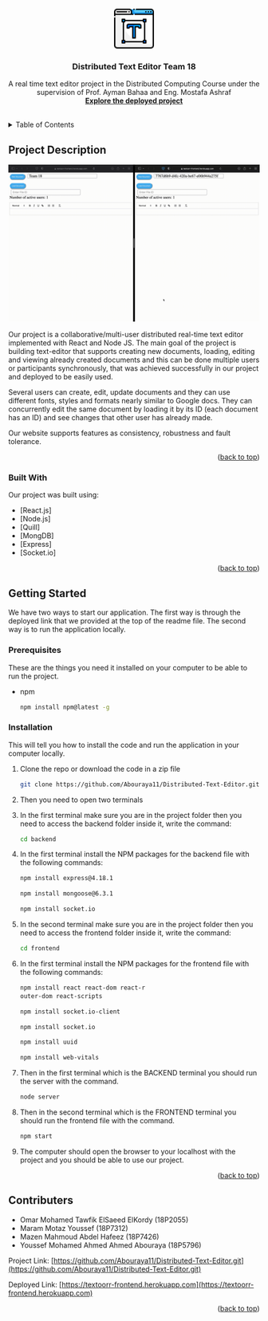 <div id="top"></div>



<!-- PROJECT LOGO -->
<br />
<div align="center">
  <a href="https://github.com/Abouraya11/Distributed-Text-Editor.git">
    <img src="./images/text-editor.png" alt="Logo" width="80" height="80">
  </a>

  <h3 align="center">Distributed Text Editor Team 18</h3>

  <p align="center">
    A real time text editor project in the Distributed Computing Course under the supervision of Prof. Ayman Bahaa and Eng. Mostafa Ashraf
    <br />
    <a href="https://textoorr-frontend.herokuapp.com" target="_blank"><strong>Explore the deployed project</strong></a>
    <br />
    <br />
  </p>
</div>



<!-- TABLE OF CONTENTS -->
<details>
  <summary>Table of Contents</summary>
  <ol>
    <li>
      <a href="#Project Description">Project Description</a>
      <ul>
        <li><a href="#built-with">Built With</a></li>
      </ul>
    </li>
    <li>
      <a href="#getting-started">Getting Started</a>
      <ul>
        <li><a href="#prerequisites">Prerequisites</a></li>
        <li><a href="#installation">Installation</a></li>
      </ul>
    </li>
    <li><a href="#contact">Contributers</a></li>
  </ol>
</details>



<!-- PROJECT DESCRIPTION -->
## Project Description

<img src="./images/Text-Editor.gif" alt="texteditor example">

Our project is a collaborative/multi-user distributed real-time text editor implemented with React and Node JS. The main goal of the project is building text-editor that supports creating new documents, loading, editing and viewing already created documents and this can be done multiple users or participants synchronously, that was achieved successfully in our project and deployed to be easily used. 

Several users can create, edit, update documents and they can use different fonts, styles and formats nearly similar to Google docs. They can concurrently edit the same document by loading it by its ID (each document has an ID) and see changes that other user has already made. 

Our website supports features as consistency, robustness and fault tolerance.


<p align="right">(<a href="#top">back to top</a>)</p>



### Built With

Our project was built using:

* [React.js]
* [Node.js]
* [Quill]
* [MongDB]
* [Express]
* [Socket.io]

<p align="right">(<a href="#top">back to top</a>)</p>



<!-- GETTING STARTED -->
## Getting Started

We have two ways to start our application. The first way is through the deployed link that we provided at the top of the readme file. The second way is to run the application locally.

### Prerequisites

These are the things you need it installed on your computer to be able to run the project.
* npm
  ```sh
  npm install npm@latest -g
  ```

### Installation

This will tell you how to install the code and run the application in your computer locally.

1. Clone the repo or download the code in a zip file
   ```sh
   git clone https://github.com/Abouraya11/Distributed-Text-Editor.git
   ```
2. Then you need to open two terminals
3. In the first terminal make sure you are in the project folder then you need to access the backend folder inside it, write the command: 
   ```sh
   cd backend
   ```
4. In the first terminal install the NPM packages for the backend file with the following commands:

   ```sh
   npm install express@4.18.1
   ```
   ```sh
   npm install mongoose@6.3.1
   ```
   ```sh
   npm install socket.io
   ```
5. In the second terminal make sure you are in the project folder then you need to access the frontend folder inside it, write the command: 
   ```sh
   cd frontend
   ```
6. In the first terminal install the NPM packages for the frontend file with the following commands:

   ```sh
   npm install react react-dom react-r
   outer-dom react-scripts
   ```
   ```sh
   npm install socket.io-client
   ```
   ```sh
   npm install socket.io
   ```
   ```sh
   npm install uuid
   ```
   ```sh
   npm install web-vitals
   ```
7. Then in the first terminal which is the BACKEND terminal you should run the server with the command.
   ```sh
   node server
   ```
8. Then in the second terminal which is the FRONTEND terminal you should run the frontend file with the command.
   ```sh
   npm start
   ```
9. The computer should open the browser to your localhost with the project and you should be able to use our project.

<p align="right">(<a href="#top">back to top</a>)</p>


<!-- Contributers -->
## Contributers

- Omar Mohamed Tawfik ElSaeed ElKordy         (18P2055)
- Maram Motaz Youssef                                       (18P7312)
- Mazen Mahmoud Abdel Hafeez                        (18P7426)
- Youssef Mohamed Ahmed Ahmed Abouraya   (18P5796)

Project Link: [https://github.com/Abouraya11/Distributed-Text-Editor.git](https://github.com/Abouraya11/Distributed-Text-Editor.git)

Deployed Link: [https://textoorr-frontend.herokuapp.com](https://textoorr-frontend.herokuapp.com)

<p align="right">(<a href="#top">back to top</a>)</p>